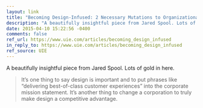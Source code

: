 ```yaml
---
layout: link
title: "Becoming Design-Infused: 2 Necessary Mutations to Organizational DNA"
description: "A beautifully insightful piece from Jared Spool. Lots of gold in here."
date: 2015-04-10 15:22:56 -0400
comments: false
ref_url: https://www.uie.com/articles/becoming_design_infused
in_reply_to: https://www.uie.com/articles/becoming_design_infused
ref_source: UIE
---
```


A beautifully insightful piece from Jared Spool. Lots of gold in here.

> It’s one thing to say design is important and to put phrases like “delivering best-of-class customer experiences” into the corporate mission statement. It’s another thing to change a corporation to truly make design a competitive advantage.